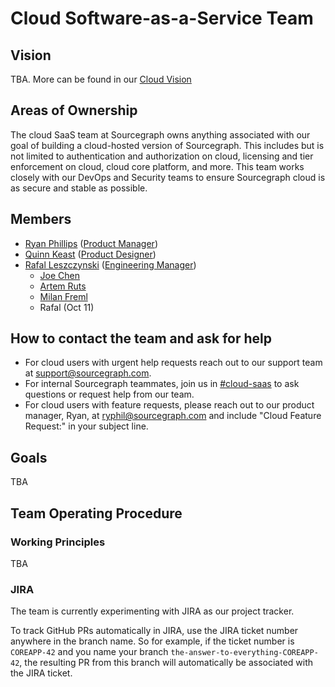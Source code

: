 # Cloud Software-as-a-Service Team

## Vision

TBA. More can be found in our [Cloud Vision](../index.md#vision)

## Areas of Ownership

The cloud SaaS team at Sourcegraph owns anything associated with our goal of building a cloud-hosted version of Sourcegraph. This includes but is not limited to authentication and authorization on cloud, licensing and tier enforcement on cloud, cloud core platform, and more. This team works closely with our DevOps and Security teams to ensure Sourcegraph cloud is as secure and stable as possible.

## Members

- [Ryan Phillips](../../../company/team/index.md#ryan-phillips-he-him) ([Product Manager](../../../product/roles/index.md#product-manager))
- [Quinn Keast](../../../company/team/index.md#quinn-keast-he-him) ([Product Designer](../../../product/roles/index.md#product-designer))
- [Rafal Leszczynski](../../../company/team/index.md#rafal-leszczynski-he-him) ([Engineering Manager](../../roles.md#engineering-manager))
  - [Joe Chen](../../../company/team/index.md#joe-chen)
  - [Artem Ruts](../../../company/team/index.md#artem-ruts-he-him)
  - [Milan Freml](../../../company/team/index.md#milan-freml-he-him)
  - Rafal (Oct 11)

## How to contact the team and ask for help

- For cloud users with urgent help requests reach out to our support team at [support@sourcegraph.com](mailto:support@sourcegraph.com).
- For internal Sourcegraph teammates, join us in [#cloud-saas](https://sourcegraph.slack.com/archives/C025BKWFPDY) to ask questions or request help from our team.
- For cloud users with feature requests, please reach out to our product manager, Ryan, at [ryphil@sourcegraph.com](mailto:ryphil@sourcegraph.com) and include "Cloud Feature Request:" in your subject line.

## Goals

TBA

## Team Operating Procedure

### Working Principles

TBA

### JIRA

The team is currently experimenting with JIRA as our project tracker.

To track GitHub PRs automatically in JIRA, use the JIRA ticket number anywhere in the branch name. So for example, if the ticket number is `COREAPP-42` and you name your branch `the-answer-to-everything-COREAPP-42`, the resulting PR from this branch will automatically be associated with the JIRA ticket.
